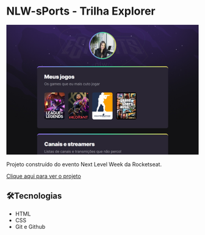 # NLW-sPorts - Trilha Explorer

![preview](./image/foto-readme.png)

Projeto construído do evento Next Level Week da Rocketseat.

[Clique aqui para ver o projeto](https://rpatricia.github.io/nlw-sports/)

## 🛠Tecnologias

- HTML
- CSS
- Git e Github

##